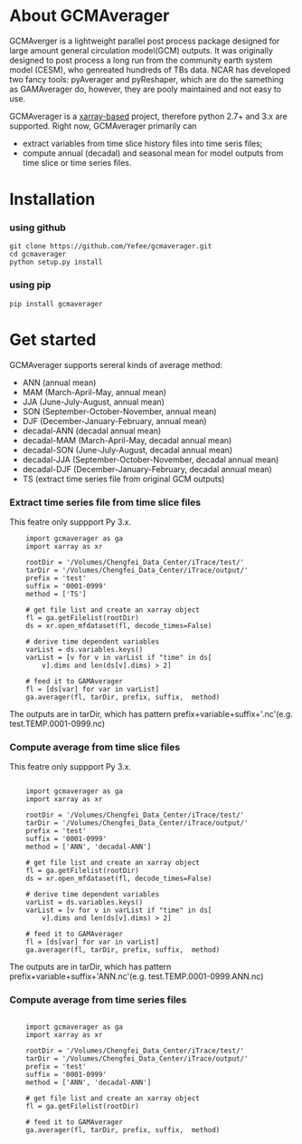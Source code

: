 # About GCMAverager

GCMAverger is a lightweight parallel post process package designed for large amount general circulation model(GCM) outputs.
It was originally designed to post process a long run from the community earth system model (CESM), who genreated hundreds of TBs data.
NCAR has developed two fancy tools: pyAverager and pyReshaper, which are do the samething as GAMAverager do, however, they are pooly maintained and not easy to use.

GCMAverager is a [xarray-based](https://github.com/pydata/xarray) project, therefore python 2.7+ and 3.x are supported.
Right now, GCMAverager primarily can 
* extract variables from time slice history files into time seris files;
* compute annual (decadal) and seasonal mean for model outputs from time slice or time series files. 



# Installation
### using github
```
git clone https://github.com/Yefee/gcmaverager.git
cd gcmaverager
python setup.py install
```

### using pip
```
pip install gcmaverager
```

# Get started
GCMAverager supports sereral kinds of average method:
* ANN (annual mean)
* MAM (March-April-May, annual mean) 
* JJA (June-July-August, annual mean) 
* SON (September-October-November, annual mean) 
* DJF (December-January-February, annual mean) 
* decadal-ANN (decadal annual mean)
* decadal-MAM (March-April-May, decadal annual mean) 
* decadal-SON (June-July-August, decadal annual mean) 
* decadal-JJA (September-October-November, decadal annual mean) 
* decadal-DJF (December-January-February, decadal annual mean) 
* TS (extract time series file from original GCM outputs)

### Extract time series file from time slice files
This featre only suppport Py 3.x.

```
    import gcmaverager as ga
    import xarray as xr

    rootDir = '/Volumes/Chengfei_Data_Center/iTrace/test/'
    tarDir = '/Volumes/Chengfei_Data_Center/iTrace/output/'
    prefix = 'test'
    suffix = '0001-0999'
    method = ['TS']

    # get file list and create an xarray object
    fl = ga.getFilelist(rootDir)
    ds = xr.open_mfdataset(fl, decode_times=False)

    # derive time dependent variables
    varList = ds.variables.keys()
    varList = [v for v in varList if "time" in ds[
        v].dims and len(ds[v].dims) > 2]

    # feed it to GAMAverager
    fl = [ds[var] for var in varList]
    ga.averager(fl, tarDir, prefix, suffix,  method)
```

The outputs are in tarDir, which has pattern prefix+variable+suffix+'.nc'(e.g. test.TEMP.0001-0999.nc)


### Compute average from time slice files
This featre only suppport Py 3.x.

```

    import gcmaverager as ga
    import xarray as xr

    rootDir = '/Volumes/Chengfei_Data_Center/iTrace/test/'
    tarDir = '/Volumes/Chengfei_Data_Center/iTrace/output/'
    prefix = 'test'
    suffix = '0001-0999'
    method = ['ANN', 'decadal-ANN']

    # get file list and create an xarray object
    fl = ga.getFilelist(rootDir)
    ds = xr.open_mfdataset(fl, decode_times=False)

    # derive time dependent variables
    varList = ds.variables.keys()
    varList = [v for v in varList if "time" in ds[
        v].dims and len(ds[v].dims) > 2]

    # feed it to GAMAverager
    fl = [ds[var] for var in varList]
    ga.averager(fl, tarDir, prefix, suffix,  method)

```
The outputs are in tarDir, which has pattern prefix+variable+suffix+'ANN.nc'(e.g. test.TEMP.0001-0999.ANN.nc)


### Compute average from time series files

```

    import gcmaverager as ga
    import xarray as xr

    rootDir = '/Volumes/Chengfei_Data_Center/iTrace/test/'
    tarDir = '/Volumes/Chengfei_Data_Center/iTrace/output/'
    prefix = 'test'
    suffix = '0001-0999'
    method = ['ANN', 'decadal-ANN']

    # get file list and create an xarray object
    fl = ga.getFilelist(rootDir)

    # feed it to GAMAverager
    ga.averager(fl, tarDir, prefix, suffix,  method)

```
